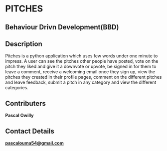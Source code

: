 # PITCHES
## Behaviour Drivn Development(BBD) 

## Description
Pitches is a python application which uses few words under one minute to impress.
A user can see the pitches other people have posted, vote on the pitch they liked and give it a downvote or upvote, be signed in for them to leave a comment, receive a welcoming email once they sign up, view the pitches they created in their profile pages, comment on the different pitches and leave feedback, submit a pitch in any category and view the different categories.

## Contributers
**Pascal Owilly**

## Contact Details
**pascalouma54@gmail.com**
